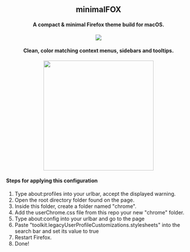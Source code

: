<h2 align="center">minimalFOX</h2>

<h4 align="center">A compact & minimal Firefox theme build for macOS.</h4>
<p align="center"><img src="https://i.imgur.com/JK0FsDG.png"></img></p1>

<h4 align="center">Clean, color matching context menus, sidebars and tooltips.</h4>
<p align="center"><img width ='300px' src="https://imgur.com/7cb7ca00-387c-ab4e-9a7f-83b7588a6da8"></img></p1>

<h4>Steps for applying this configuration</h4>
<ol>
  <li>Type about:profiles into your urlbar, accept the displayed warning.</li>  
  <li>Open the root directory folder found on the page.</li>  
  <li>Inside this folder, create a folder named "chrome".</li>  
  <li>Add the userChrome.css file from this repo your new "chrome" folder.</li>  
  <li>Type about:config into your urlbar and go to the page</li>
  <li>Paste "toolkit.legacyUserProfileCustomizations.stylesheets" into the search bar and set its value to true</li>
  <li>Restart Firefox.</li>
  <li>Done!</li>
</ol>

